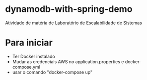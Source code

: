 # dynamodb-with-spring-demo
Atividade de matéria de Laboratório de Escalabilidade de Sistemas

# Para iniciar

- Ter Docker instalado
- Mudar as credenciais AWS no application.properties e docker-compose.yml
- usar o comando "docker-compose up"